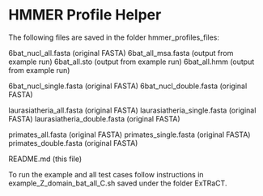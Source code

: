 # HMMER Profile Helper

The following files are saved in the folder hmmer_profiles_files:

6bat_nucl_all.fasta (original FASTA)
6bat_all_msa.fasta (output from example run)
6bat_all.sto (output from example run)
6bat_all.hmm (output from example run)

6bat_nucl_single.fasta (original FASTA)
6bat_nucl_double.fasta (original FASTA) 

laurasiatheria_all.fasta (original FASTA)
laurasiatheria_single.fasta (original FASTA)
laurasiatheria_double.fasta (original FASTA)

primates_all.fasta (original FASTA)
primates_single.fasta (original FASTA)
primates_double.fasta (original FASTA) 

README.md (this file)

To run the example and all test cases follow instructions in example_Z_domain_bat_all_C.sh saved under the folder ExTRaCT.


